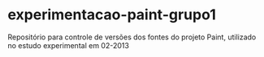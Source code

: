 experimentacao-paint-grupo1
===========================

Repositório para controle de versões dos fontes do projeto Paint, utilizado no estudo experimental em 02-2013